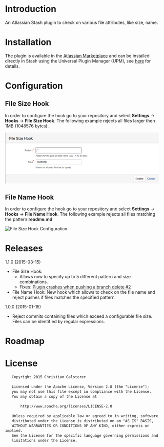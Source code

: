 # Introduction
An Atlassian Stash plugin to check on various file attributes, like size, name.

# Installation
The plugin is available in the [Atlassian Marketplace](https://marketplace.atlassian.com/plugins/org.christiangalsterer.stash-filehooks-plugin) and can be installed directly in Stash using the Universal Plugin Manager (UPM), see [here](https://marketplace.atlassian.com/plugins/org.christiangalsterer.stash-filehooks-plugin#tabs-installation) for details.

# Configuration
## File Size Hook
In order to configure the hook go to your repository and select **Settings** -> **Hooks** -> **File Size Hook**.
The following example rejects all files larger then 1MB (1048576 bytes).

![File Size Hook Configuration](screenshots/filesize-hook-config.png)

## File Name Hook
In order to configure the hook go to your repository and select **Settings** -> **Hooks** -> **File Name Hook**.
The following example rejects all files matching the pattern **readme.md**

![File Size Hook Configuration](screenshots/filesize-name-config.png)

# Releases

1.1.0 (2015-03-15)

* File Size Hook:
  * Allows now to specify up to 5 different pattern and size combinations.
  * Fixes: [Plugin crashes when pushing a branch delete #2](https://github.com/christiangalsterer/stash-filehooks-plugin/issues/2)
* File Name Hook: New hook which allows to check on the file name and reject pushes if files matches the specified pattern

1.0.0 (2015-01-15)

* Reject commits containing files which exceed a configurable file size. Files can be identified by regular expressions.

# Roadmap


# License

```
   Copyright 2015 Christian Galsterer

   Licensed under the Apache License, Version 2.0 (the "License");
   you may not use this file except in compliance with the License.
   You may obtain a copy of the License at

       http://www.apache.org/licenses/LICENSE-2.0

   Unless required by applicable law or agreed to in writing, software
   distributed under the License is distributed on an "AS IS" BASIS,
   WITHOUT WARRANTIES OR CONDITIONS OF ANY KIND, either express or implied.
   See the License for the specific language governing permissions and
   limitations under the License.
```
